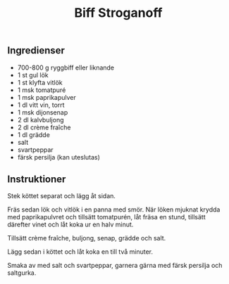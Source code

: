 ﻿---
title: Biff Stroganoff
slug: biffstroganoff
tags: [Middag]
---

## Ingredienser

* 700-800 g ryggbiff eller liknande
* 1 st gul lök
* 1 st klyfta vitlök
* 1 msk tomatpuré
* 1 msk paprikapulver
* 1 dl vitt vin, torrt
* 1 msk dijonsenap
* 2 dl kalvbuljong
* 2 dl crème fraîche
* 1 dl grädde
* salt
* svartpeppar
* färsk persilja (kan uteslutas)

## Instruktioner

Stek köttet separat och lägg åt sidan.

Fräs sedan lök och vitlök i en panna med smör. När löken mjuknat krydda med paprikapulvret och tillsätt tomatpurén, låt fräsa en stund, tillsätt därefter vinet och låt koka ur en halv minut.

Tillsätt crème fraîche, buljong, senap, grädde och salt.

Lägg sedan i köttet och låt koka en till två minuter.

Smaka av med salt och svartpeppar, garnera gärna med färsk persilja och saltgurka.
